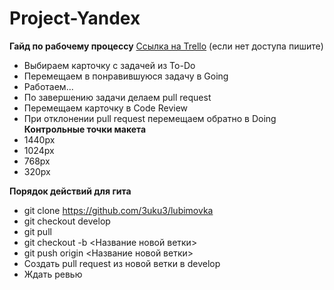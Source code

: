 # Project-Yandex

**Гайд по рабочему процессу**
[Ссылка на Trello](https://trello.com/b/oXaPmhWU/lubimovka) (если нет доступа пишите)
* Выбираем карточку с задачей из To-Do
* Перемещаем в понравившуюся задачу в Going
* Работаем...
* По завершению задачи делаем pull request
* Перемещаем карточку в Code Review
* При отклонении pull request перемещаем обратно в Doing
**Контрольные точки макета**
* 1440px
* 1024px
* 768px
* 320px

**Порядок действий для гита**
* git clone https://github.com/3uku3/lubimovka
* git checkout develop
* git pull
* git checkout -b <Название новой ветки>
* git push origin <Название новой ветки>
* Создать pull request из новой ветки в develop
* Ждать ревью